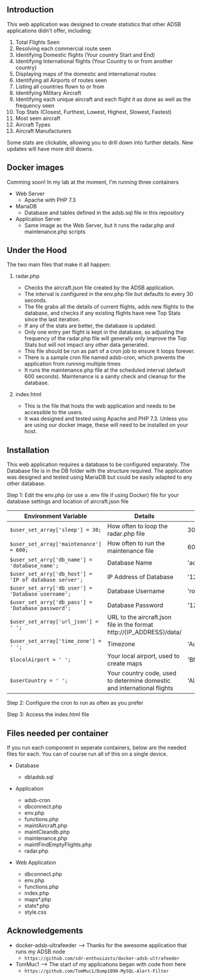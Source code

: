 ## Introduction
This web application was designed to create statistics that other ADSB applications didn't offer, including:
  1) Total Flights Seen
  2) Resolving each commercial route seen
  3) Identifying Domestic flights (Your country Start and End)
  4) Identifying International flights (Your Country to or from another country)
  5) Displaying maps of the domestic and international routes
  6) Identifying all Airports of routes seen
  7) Listing all countries flown to or from
  8) Identifying Military Aircraft
  9) Identifying each unique aircraft and each flight it as done as well as the frequency seen
  10) Top Stats (Closest, Furthest, Lowest, Highest, Slowest, Fastest)
  11) Most seen aircraft
  12) Aircraft Types
  13) Aircraft Manufacturers

Some stats are clickable, allowing you to drill down into further details. New updates will have more drill downs.

## Docker images
Comming soon!
In my lab at the moment, I'm running three containers
- Web Server
   - Apache with PHP 7.3
- MariaDB
   - Database and tables defined in the adsb.sql file in this repository
- Application Server
   - Same image as the Web Server, but it runs the radar.php and maintenance.php scripts


## Under the Hood
The two main files that make it all happen:
  1) radar.php
     - Checks the aircraft.json file created by the ADSB application.
     - The interval is configured in the env.php file but defaults to every 30 seconds.
     - The file grabs all the details of current flights, adds new flights to the database, and checks if any existing flights have new Top Stats since the last iteration. 
     - If any of the stats are better, the database is updated.
     - Only one entry per flight is kept in the database, so adjusting the frequency of the radar.php file will generally only improve the Top Stats but will not impact any other data generated. 
     - This file should be run as part of a cron job to ensure it loops forever.
     - There is a sample cron file named adsb-cron, which prevents the application from running multiple times
     - It runs the maintenance.php file at the scheduled interval (default 600 seconds). Maintenance is a sanity check and cleanup for the database.
  
  2) index.html
     - This is the file that hosts the web application and needs to be accessible to the users.
     - It was designed and tested using Apache and PHP 7.3. Unless you are using our docker image, these will need to be installed on your host.

## Installation
This web application requires a database to be configured separately. The Database file is in the DB folder with the structure required.
The application was designed and tested using MariaDB but could be easily adapted to any other database.

  Step 1: Edit the env.php (or use a .env file if using Docker) file for your database settings and location of aircraft.json file

| Environment Variable                       | Details                                 | Default      |
| ------------------------------------------ | --------------------------------------- | ------------ |
| `$user_set_array['sleep'] = 30;`           | How often to loop the radar.php file    | 30 Seconds   |         
| `$user_set_array['maintenance'] = 600;`    | How often to run the maintenance file   | 600 Seconds  |
| `$user_set_arry['db_name'] = 'database_name';`   | Database Name                                  | 'adsb'         |
| `$user_set_arry['db_host'] = 'IP of database server';`                      | IP Address of Database        | '127.0.0.1'    |
| `$user_set_arry['db_user'] = 'Database username';`                          | Database Username       | 'root'         |
| `$user_set_arry['db_pass'] = 'Database password';`                          | Database Password       | '123456'       |
| `$user_set_array['url_json'] = ' ';`  | URL to the aircraft.json file in the format http://{IP_ADDRESS}/data/       |              |
| `$user_set_array['time_zone'] = ' ';`                      | Timezone       | 'Australia/Brisbane' |
| `$localAirport = ' ';`                                                    | Your local airport, used to create maps | 'BNE' |
| `$userCountry = ' ';`                                                      | Your country code, used to determine domestic and international flights  | 'AU'  |
 
Step 2: Configure the cron to run as often as you prefer

Step 3: Access the index.html file

## Files needed per container
If you run each component in seperate containers, below are the needed files for each.
You can of course run all of this on a single device.

- Database
   - db\adsb.sql

- Application
   - adsb-cron
   - dbconnect.php
   - env.php
   - functions.php
   - maintAircraft.php
   - maintCleandb.php
   - maintenance.php
   - maintFindEmptyFlights.php
   - radar.php
   
- Web Application
   - dbconnect.php
   - env.php
   - functions.php
   - index.php
   - maps*.php
   - stats*.php
   - style.css

## Acknowledgements
- docker-adsb-ultrafeeder --> Thanks for the awesome application that runs my ADSB node
   - `https://github.com/sdr-enthusiasts/docker-adsb-ultrafeeder`
- TomMuc1 --> The start of my applications began with code from here 
   - `https://github.com/TomMuc1/Dump1090-MySQL-Alert-Filter`